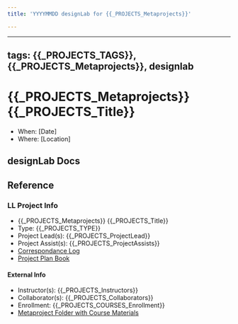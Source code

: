 ```yaml
---
title: 'YYYYMMDD designLab for {{_PROJECTS_Metaprojects}}'

---
```


---
tags: {{_PROJECTS_TAGS}}, {{_PROJECTS_Metaprojects}}, designlab
---

#  {{_PROJECTS_Metaprojects}} {{_PROJECTS_Title}}
- When: [Date]
- Where: [Location]

## designLab Docs

## Reference
### LL Project Info
* {{_PROJECTS_Metaprojects}} {{_PROJECTS_Title}}
* Type: {{_PROJECTS_TYPE}}
* Project Lead(s): {{_PROJECTS_ProjectLead}}
* Project Assist(s): {{_PROJECTS_ProjectAssists}}
* [Correspondance Log]({{_PROJECTS_METAPROJECTS_CorrespondanceLog}})
* [Project Plan Book]({{ProjectPlanBookUrl}})

#### External Info
* Instructor(s): {{_PROJECTS_Instructors}}
* Collaborator(s): {{_PROJECTS_Collaborators}}
* Enrollment: {{_PROJECTS_COURSES_Enrollment}}
* [Metaproject Folder with Course Materials]({{_PROJECTS_AssociatedMetaprojectFolder}})